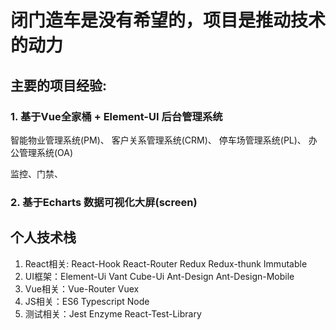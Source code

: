 
# 闭门造车是没有希望的，项目是推动技术的动力


## 主要的项目经验:

### 1. 基于Vue全家桶 + Element-UI 后台管理系统

智能物业管理系统(PM)、
客户关系管理系统(CRM)、
停车场管理系统(PL)、
办公管理系统(OA)

监控、门禁、

### 2. 基于Echarts 数据可视化大屏(screen) 


## 个人技术栈

1. React相关: React-Hook React-Router Redux Redux-thunk Immutable
2. UI框架：Element-Ui Vant Cube-Ui Ant-Design Ant-Design-Mobile
3. Vue相关：Vue-Router Vuex
4. JS相关：ES6 Typescript Node
5. 测试相关：Jest Enzyme React-Test-Library